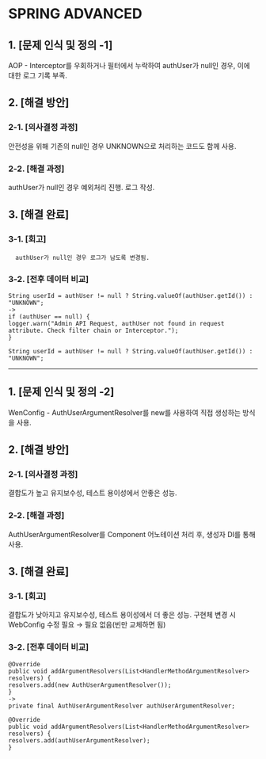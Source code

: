 # SPRING ADVANCED

## 1. [문제 인식 및 정의 -1]
   AOP - Interceptor를 우회하거나 필터에서 누락하여 authUser가 null인 경우, 이에 대한 로그 기록 부족.

## 2. [해결 방안]
   ### 2-1. [의사결정 과정]
   안전성을 위해 기존의 null인 경우 UNKNOWN으로 처리하는 코드도 함께 사용.
   ### 2-2. [해결 과정]
   authUser가 null인 경우 예외처리 진행. 로그 작성.

## 3. [해결 완료]
   ### 3-1. [회고]
      authUser가 null인 경우 로그가 남도록 변경됨.
   ### 3-2. [전후 데이터 비교]
   ```
   String userId = authUser != null ? String.valueOf(authUser.getId()) : "UNKNOWN";
   ->
   if (authUser == null) {
   logger.warn("Admin API Request, authUser not found in request attribute. Check filter chain or Interceptor.");
   }

   String userId = authUser != null ? String.valueOf(authUser.getId()) : "UNKNOWN";
   ```
----------------------------------------------------------------------------------------------------

## 1. [문제 인식 및 정의 -2]
   WenConfig - AuthUserArgumentResolver를 new를 사용하여 직접 생성하는 방식을 사용.

## 2. [해결 방안]
   ### 2-1. [의사결정 과정]
   결합도가 높고 유지보수성, 테스트 용이성에서 안좋은 성능.
   ### 2-2. [해결 과정]
   AuthUserArgumentResolver를 Component 어노테이션 처리 후, 생성자 DI를 통해 사용.

## 3. [해결 완료]
   ### 3-1. [회고]
   결합도가 낮아지고 유지보수성, 테스트 용이성에서 더 좋은 성능.
   구현체 변경 시 WebConfig 수정 필요 → 필요 없음(빈만 교체하면 됨)
   ### 3-2. [전후 데이터 비교]
   ```
   @Override
   public void addArgumentResolvers(List<HandlerMethodArgumentResolver> resolvers) {
   resolvers.add(new AuthUserArgumentResolver());
   }
   ->
   private final AuthUserArgumentResolver authUserArgumentResolver;

   @Override
   public void addArgumentResolvers(List<HandlerMethodArgumentResolver> resolvers) {
   resolvers.add(authUserArgumentResolver);
   }
   ```